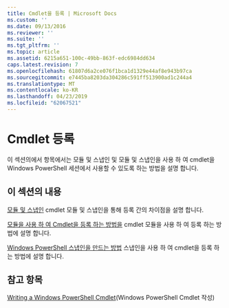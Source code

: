 ```yaml
---
title: Cmdlet을 등록 | Microsoft Docs
ms.custom: ''
ms.date: 09/13/2016
ms.reviewer: ''
ms.suite: ''
ms.tgt_pltfrm: ''
ms.topic: article
ms.assetid: 6215a651-100c-49bb-863f-edc6984dd634
caps.latest.revision: 7
ms.openlocfilehash: 61807d6a2ce076f1bca1d1329e44af8e943b97ca
ms.sourcegitcommit: e7445ba8203da304286c591ff513900ad1c244a4
ms.translationtype: MT
ms.contentlocale: ko-KR
ms.lasthandoff: 04/23/2019
ms.locfileid: "62067521"
---
```

# <a name="registering-cmdlets"></a>Cmdlet 등록

이 섹션의에서 항목에서는 모듈 및 스냅인 및 모듈 및 스냅인을 사용 하 여 cmdlet을 Windows PowerShell 세션에서 사용할 수 있도록 하는 방법을 설명 합니다.

## <a name="in-this-section"></a>이 섹션의 내용

[모듈 및 스냅인](./modules-and-snap-ins.md) cmdlet 모듈 및 스냅인을 통해 등록 간의 차이점을 설명 합니다.

[모듈을 사용 하 여 Cmdlet을 등록 하는 방법을](./how-to-import-cmdlets-using-modules.md) cmdlet 모듈을 사용 하 여 등록 하는 방법에 설명 합니다.

[Windows PowerShell 스냅인을 만드는 방법](./how-to-create-a-windows-powershell-snap-in.md) 스냅인을 사용 하 여 cmdlet을 등록 하는 방법에 설명 합니다.

## <a name="see-also"></a>참고 항목

[Writing a Windows PowerShell Cmdlet](./writing-a-windows-powershell-cmdlet.md)(Windows PowerShell Cmdlet 작성)
